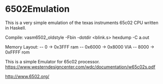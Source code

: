﻿# 6502Emulation

This is a very simple emulation of the texas instruments 65c02 CPU written in Haskell.


Compile:
vasm6502_oldstyle -Fbin -dotdir <blink.s>
hexdump -C a.out

Memory Layout:
-- 0 -> 0x3FFF ram
-- 0x6000 -> 0x8000 VIA
-- 8000 -> 0xFFFF rom

This is a simple Emulator for 65c02 processor. https://www.westerndesigncenter.com/wdc/documentation/w65c02s.pdf


http://www.6502.org/
